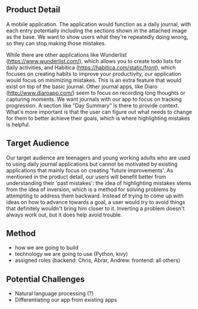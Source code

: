 ## Product Detail

A mobile application. The application would function as a daily journal, with each entry potentially including the sections shown in the attached image as the base. We want to show users what they're repeatedly doing wrong, so they can stop making those mistakes.

While there are other applications like Wunderlist (https://www.wunderlist.com/), which allows you to create todo lists for daily activities, and Habitica (https://habitica.com/static/front),
which focuses on creating habits to improve your productivity, our application would focus on minimizing mistakes. This is an extra feature that would exist on top of the basic journal. Other journal apps, like Diaro (http://www.diaroapp.com/) seem to focus on recording long thoughts or capturing moments. We want journals with our app to focus on tracking progression. A section like "Day Summary" is there to provide context. What's more important is that the user can figure out what needs to change for them to better achieve their goals, which is where highlighting mistakes is helpful.

## Target Audience

Our target audience are teenagers and young working adults who are used to using daily journal applications but cannot be motivated by existing applications that mainly focus on creating 'future improvements'. As mentioned in the product detail, our users will benefit better from understanding their 'past mistakes': the idea of highlighting mistakes stems from the idea of inversion, which is a method for solving problems by attempting to address them backward. Instead of trying to come up with ideas on how to advance towards a goal, a user would try to avoid things that definitely wouldn't bring him closer to it. Inverting a problem doesn't always work out, but it does help avoid trouble.

## Method

- how we are going to build
- technology we are going to use (Python, kivy)
- assigned roles (backend: Chris, Abrar, Andrew. frontend: all others)

## Potential Challenges

- Natural language processing (?)
- Differentiating our app from existing apps